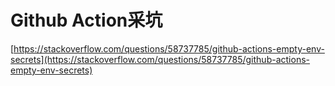 # Github Action采坑

[https://stackoverflow.com/questions/58737785/github-actions-empty-env-secrets](https://stackoverflow.com/questions/58737785/github-actions-empty-env-secrets)

